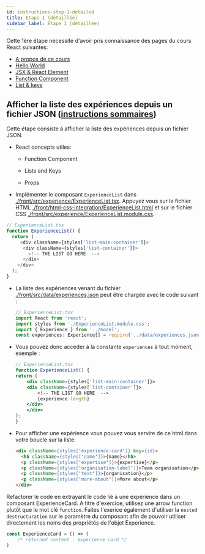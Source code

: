 ```yaml
---
id: instructions-step-1-detailed
title: Etape 1 (détaillée)
sidebar_label: Etape 1 (détaillée)
---
```


Cette 1ère étape nécessite d'avoir pris connaissance des pages du cours React suivantes:

- [A propos de ce cours](../react/react-intro)
- [Hello World](../react/react-hello-world)
- [JSX & React Element](../react/react-jsx-element)
- [Function Component](../react/react-function-component)
- [List & keys](../react/react-list-and-keys)

## Afficher la liste des expériences depuis un fichier JSON ([instructions sommaires](./step-1-summary.md))

Cette étape consiste à afficher la liste des expériences depuis un fichier JSON.

- React concepts utiles:

  - Function Component

  - Lists and Keys

  - Props

- Implémenter le composant `ExperienceList` dans [./front/src/experience/ExperienceList.tsx](./front/src/experience/ExperienceList.tsx). Appuyez vous sur le fichier HTML [./front/html-css-integration/ExperienceList.html](./front/html-css-integration/ExperienceList.html) et sur le fichier CSS [./front/src/experience/ExperienceList.module.css](./front/src/experience/ExperienceList.module.css).

```js
// ExperienceList.tsx
function ExperienceList() {
  return (
     <div className={styles['list-main-container']}>
      <div className={styles['list-container']}>
        <!-- THE LIST GO HERE  -->
      </div>
    </div>
  );
}
```

- La liste des expériences venant du fichier [./front/src/data/experiences.json](./front/src/data/experiences.json) peut être chargée avec le code suivant :

  ```typescript
  // ExperienceList.tsx
  import React from 'react';
  import styles from './ExperienceList.module.css';
  import { Experience } from '../model';
  const experiences: Experience[] = require('../data/experiences.json');
  ```

- Vous pouvez donc acceder à la constante `experiences` à tout moment, exemple :

  ```jsx
  // ExperienceList.tsx
  function ExperienceList() {
  return (
      <div className={styles['list-main-container']}>
      <div className={styles['list-container']}>
          <!-- THE LIST GO HERE  -->
          {experience.length}
      </div>
      </div>
  );
  }
  ```

- Pour afficher une expérience vous pouvez vous servire de ce html dans votre boucle sur la liste:

  ```html
  <div className={styles['experience-card']} key={id}>
    <h5 className={styles['name']}>{name}</h5>
    <p className={styles['expertise']}>{expertise}</p>
    <p className={styles['organisation-label']}>Team organisation</p>
    <p className={styles['text']}>{organisation}</p>
    <p className={styles['more-about']}>More about</p>
  </div>
  ```

Refactorer le code en extrayant le code lié à une expérience dans un composant ExperienceCard. A titre d'exercice, utilisez une arrow function plutôt que le mot clé `function`. Faites l'exerice également d'utiliser la `nested destructuration` sur le paramètre du composant afin de pouvoir utiliser directement les noms des propriétés de l'objet Experience.

```ts
const ExperienceCard = () => (
    /* returned content : experience card */
)
```
